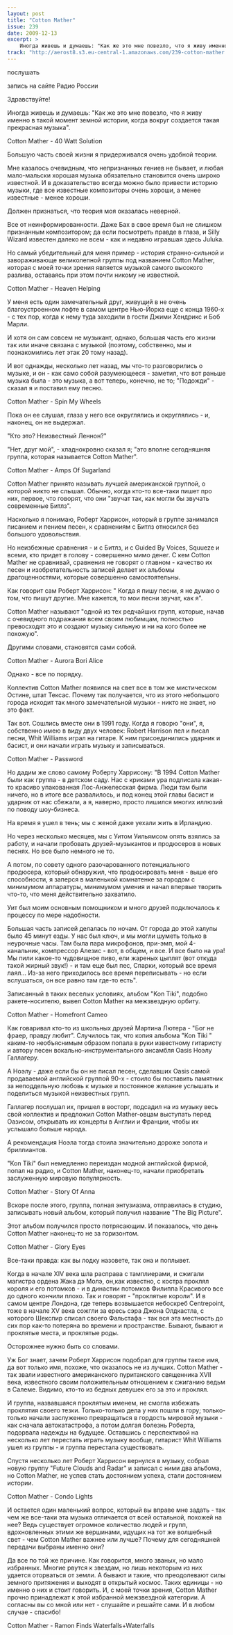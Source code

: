 ```yaml
---
layout: post
title: "Cotton Mather"
issue: 239
date: 2009-12-13
excerpt: >
    Иногда живешь и думаешь: "Как же это мне повезло, что я живу именно в такой момент земной истории, когда вокруг создается такая прекрасная музыка".
track: "http://aerost8.s3.eu-central-1.amazonaws.com/239-cotton-mather.mp3"
---
```


послушать

запись на сайте Радио России

Здравствуйте!

Иногда живешь и думаешь: "Как же это мне повезло, что я живу именно в такой момент земной истории, когда вокруг создается такая прекрасная музыка".

Cotton Mather - 40 Watt Solution

Большую часть своей жизни я придерживался очень удобной теории.

Мне казалось очевидным, что непризнанных гениев не бывает, и любая мало-мальски хорошая музыка обязательно становится очень широко известной. И в доказательство всегда можно было привести историю музыки, где все известные композиторы очень хороши, а менее известные - менее хороши.

Должен признаться, что теория моя оказалась неверной.

Все от неинформированности. Даже Бах в свое время был не слишком признанным композитором; да если посмотреть правде в глаза, и Silly Wizard известен далеко не всем - как и недавно игравшая здесь Juluka.

Но самый убедительный для меня пример - история странно-сильной и завораживающе великолепной группы под названием Cotton Mather, которая с моей точки зрения является музыкой самого высокого разлива, оставаясь при этом почти никому не известной.

Cotton Mather - Heaven Helping

У меня есть один замечательный друг, живущий в не очень благоустроенном лофте в самом центре Нью-Йорка еще с конца 1960-х - с тех пор, когда к нему туда заходили в гости Джими Хендрикс и Боб Марли.

И хотя он сам совсем не музыкант, однако, большая часть его жизни так или иначе связана с музыкой (поэтому, собственно, мы и познакомились лет этак 20 тому назад).

И вот однажды, несколько лет назад, мы что-то разговорились о музыке, и он - как само собой разумеющееся - заметил, что вот раньше музыка была - это музыка, а вот теперь, конечно, не то; "Подожди" - сказал я и поставил ему песню.

Cotton Mather - Spin My Wheels

Пока он ее слушал, глаза у него все округлялись и округлялись - и, наконец, он не выдержал.

"Кто это? Неизвестный Леннон?"

"Нет, друг мой", - хладнокровно сказал я; "это вполне сегодняшняя группа, которая называется Cotton Mather".

Cotton Mather - Amps Of Sugarland

Cotton Mather принято называть лучшей американской группой, о которой никто не слышал. Обычно, когда кто-то все-таки пишет про них, первое, что говорят, что они "звучат так, как могли бы звучать современные Битлз".

Насколько я понимаю, Роберт Харрисон, который в группе занимался писанием и пением песен, к сравнениям с Битлз относился без большого удовольствия.

Но неизбежные сравнения - и с Битлз, и с Guided By Voices, Squueze и всеми, кто придет в голову - совершенно мимо денег. С кем Cotton Mather не сравнивай, сравнения не говорят о главном - качество их песен и изобретательность записей делает их альбомы драгоценностями, которые совершенно самостоятельны.

Как говорит сам Роберт Харрисон: " Когда я пишу песни, я не думаю о том, что пишут другие. Мне кажется, то мои песни звучат, как я".

Cotton Mather называют "одной из тех редчайших групп, которые, начав с очевидного подражания всем своим любимцам, полностью превосходят это и создают музыку сильную и ни на кого более не похожую".

Другими словами, становятся сами собой.

Cotton Mather - Aurora Bori Alice

Однако - все по порядку.

Коллектив Cotton Mather появился на свет все в том же мистическом Остине, штат Тексас. Почему так получается, что из этого небольшого города исходит так много замечательной музыки - никто не знает, но это факт.

Так вот. Сошлись вместе они в 1991 году. Когда я говорю "они", я, собственно имею в виду двух человек: Robert Harrison пел и писал песни, Whit Williams играл на гитаре. К ним присоединились ударник и басист, и они начали играть музыку и записываться.

Cotton Mather - Password

Но дадим же слово самому Роберту Харрисону: "В 1994 Cotton Mather были как группа - в детском саду. Нас с криками ура подписала какая-то красиво упакованная Лос-Анжелесская фирма. Люди там были ничего, но в итоге все развалилось, и под конец этой главы басист и ударник от нас сбежали, а я, наверно, просто лишился многих иллюзий по поводу шоу-бизнеса.

На время я ушел в тень; мы с женой даже уехали жить в Ирландию.

Но через несколько месяцев, мы с Уитом Уильямсом опять взялись за работу, и начали пробовать друзей-музыкантов и продюсеров в новых песнях. Но все было немного не то.

А потом, по совету одного разочарованного потенциального продюсера, который обнаружил, что продюсировать меня - выше его способности, я заперся в маленькой комнатенке за городом с минимумом аппаратуры, минимумом умения и начал впервые творить что-то, что меня действительно захватило.

Уит был моим основным помощником и много друзей подключалось к процессу по мере надобности.

Большая часть записей делалась по ночам. От города до этой халупы было 45 минут езды. У нас был ключ, и мы могли шуметь только в неурочные часы. Там была пара микрофонов, при-эмп, мой 4-канальник, компрессор Алезис - вот, в общем, и все. И все было на ура! Мы пили какое-то чудовищное пиво, ели жареных цыплят (вот откуда такой жирный звук!) - и там еще был пес, Спарки, который все время лаял... Из-за него приходилось все время переписывать - но если вслушаться, он все равно там где-то есть".

Записанный в таких веселых условиях, альбом "Kon Tiki", подобно ракете-носителю, вывел Cotton Mather на межзвездную орбиту.

Cotton Mather - Homefront Cameo

Как говаривал кто-то из школьных друзей Мартина Лютера - "Бог не фраер, правду любит". Случилось так, что копия альбома "Kon Tiki " каким-то необъяснимым образом попала в руки известному гитаристу и автору песен вокально-инструментального ансамбля Oasis Ноэлу Галлагеру.

А Ноэлу - даже если бы он не писал песен, сделавших Oasis самой продаваемой английской группой 90-х - стоило бы поставить памятник за неподдельную любовь к музыке и постоянное желание услышать и поделиться музыкой неизвестных групп.

Галлагер послушал их, пришел в восторг, подсадил на из музыку весь свой коллектив и предложил Cotton Mather-овцам выступать перед Оазисом, открывать их концерты в Англии и Франции, чтобы их услышало больше народа.

А рекомендация Ноэла тогда стоила значительно дороже золота и бриллиантов.

"Kon Tiki" был немедленно переиздан модной английской фирмой, попал на радио, и Cotton Mather, наконец-то, начали приобретать заслуженную мировую популярность.

Cotton Mather - Story Of Anna

Вскоре после этого, группа, полная энтузиазма, отправилась в студию, записывать новый альбом, который получил название "The Big Picture".

Этот альбом получился просто потрясающим. И показалось, что день Cotton Mather наконец-то не за горизонтом.

Cotton Mather - Glory Eyes

Все-таки правда: как вы лодку назовете, так она и поплывет.

Когда в начале XIV века шла расправа с тамплиерами, и сжигали магистра ордена Жака дэ Молэ, он,как известно, с костра проклял короля и его потомков - и в династии потомков Филиппа Красивого все до одного кончили плохо. Так и говорят - "проклятые короли". И в самом центре Лондона, где теперь возвышается небоскреб Centrepoint, тоже в начале XV века сожгли за ересь сэра Джона Олдкастла, с которого Шекспир списал своего Фальстафа - так вся эта местность до сих пор как-то потеряна во времени и пространстве. Бывают, бывают и проклятые места, и проклятые роды.

Осторожнее нужно быть со словами.

Уж Бог знает, зачем Роберт Харрисон подобрал для группы такое имя, да вот только имя, похоже, что оказалось не из лучших. Cotton Mather - так звали известного американского пуританского священника XVII века, известного своим положительным отношением к сжиганию ведьм в Салеме. Видимо, кто-то из бедных девушек его за это и проклял.

И группа, назвавшаяся проклятым именем, не смогла избежать проклятия своего тезки. Только-только дела у них пошли в гору; только-только начали заслуженно превращаться в гордость мировой музыки - как сначала автокатастрофа, а потом долгая болезнь Роберта, подорвала надежды на будущее. Оставшись с перспективой на несколько лет перестать играть музыку вообще, гитарист Whit Williams ушел из группы - и группа перестала существовать.

Спустя несколько лет Роберт Харрисон вернулся в музыку, собрал новую группу "Future Clouds and Radar" и записал с ними два альбома, но Cotton Mather, не успев стать достоянием успеха, стали достоянием истории.

Cotton Mather - Condo Lights

И остается один маленький вопрос, который вы вправе мне задать - так чем же все-таки эта музыка отличается от всей остальной, похожей на нее? Ведь существует огромное количество людей и групп, вдохновленных этими же вершинами, идущих на тот же волшебный свет - чем Cotton Mather важнее или лучше? Почему для сегодняшней передачи выбраны именно они?

Да все по той же причине. Как говорится, много званых, но мало избранных. Многие рвутся к звездам, но лишь некоторым из них удается оторваться от земли. А бывают и такие, что преодолевают силы земного притяжения и выходят в открытый космос. Таких единицы - но именно о них и стоит говорить. И, с моей точки зрения, Cotton Mather прочно принадлежат к этой избранной межзвездной категории. А согласны вы со мной или нет - слушайте и решайте сами. И в любом случае - спасибо!

Cotton Mather - Ramon Finds Waterfalls+Waterfalls
